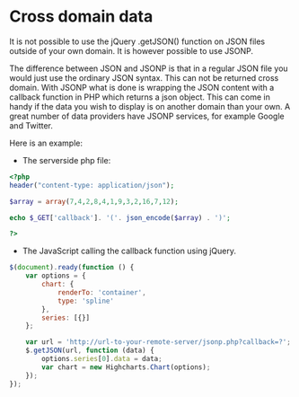 # Cross domain data

It is not possible to use the jQuery .getJSON() function on JSON files outside of your own domain. It is however possible to use JSONP.

The difference between JSON and JSONP is that in a regular JSON file you would just use the ordinary JSON syntax. This can not be returned cross domain. With JSONP what is done is wrapping the JSON content with a callback function in PHP which returns a json object. This can come in handy if the data you wish to display is on another domain than your own. A great number of data providers have JSONP services, for example Google and Twitter.

Here is an example:

-   The serverside php file:

```php
<?php
header("content-type: application/json");

$array = array(7,4,2,8,4,1,9,3,2,16,7,12);

echo $_GET['callback']. '('. json_encode($array) . ')';

?>
```

-   The JavaScript calling the callback function using jQuery.

```js
$(document).ready(function () {
    var options = {
        chart: {
            renderTo: 'container',
            type: 'spline'
        },
        series: [{}]
    };

    var url = 'http://url-to-your-remote-server/jsonp.php?callback=?';
    $.getJSON(url, function (data) {
        options.series[0].data = data;
        var chart = new Highcharts.Chart(options);
    });
});
```
